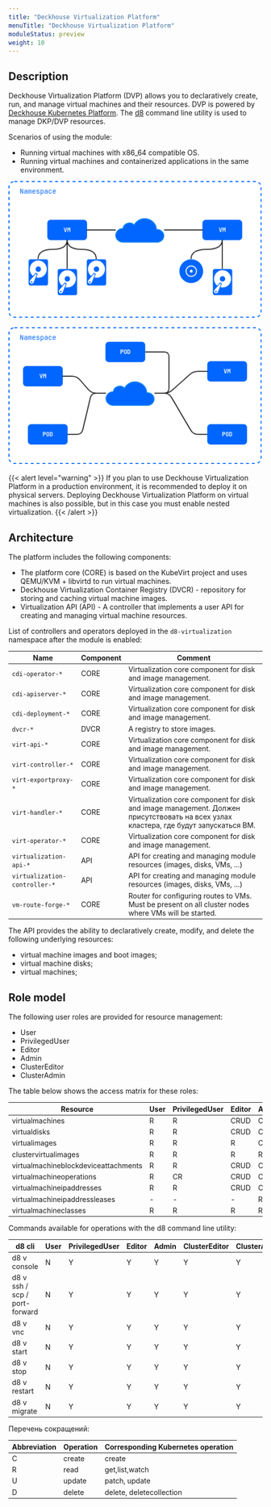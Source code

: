 ```yaml
---
title: "Deckhouse Virtualization Platform"
menuTitle: "Deckhouse Virtualization Platform"
moduleStatus: preview
weight: 10
---
```


## Description

Deckhouse Virtualization Platform (DVP) allows you to declaratively create, run, and manage virtual machines and their resources.
DVP is powered by [Deckhouse Kubernetes Platform](https://deckhouse.io/products/kubernetes-platform/). The [d8](https://deckhouse.io/documentation/v1/deckhouse-cli/) command line utility is used to manage DKP/DVP resources.

Scenarios of using the module:

- Running virtual machines with x86_64 compatible OS.
- Running virtual machines and containerized applications in the same environment.

![](./images/cases-vms.png)

![](./images/cases-pods-and-vms.png)

{{< alert level="warning" >}}
If you plan to use Deckhouse Virtualization Platform in a production environment, it is recommended to deploy it on physical servers. Deploying Deckhouse Virtualization Platform on virtual machines is also possible, but in this case you must enable nested virtualization.
{{< /alert >}}

## Architecture

The platform includes the following components:

- The platform core (CORE) is based on the KubeVirt project and uses QEMU/KVM + libvirtd to run virtual machines.
- Deckhouse Virtualization Container Registry (DVCR) - repository for storing and caching virtual machine images.
- Virtualization API (API) - A controller that implements a user API for creating and managing virtual machine resources.

List of controllers and operators deployed in the `d8-virtualization` namespace after the module is enabled:

| Name                          | Component | Comment                                                                                                                              |
| ----------------------------- | --------- | ------------------------------------------------------------------------------------------------------------------------------------ |
| `cdi-operator-*`              | CORE      | Virtualization core component for disk and image management.                                                                         |
| `cdi-apiserver-*`             | CORE      | Virtualization core component for disk and image management.                                                                         |
| `cdi-deployment-*`            | CORE      | Virtualization core component for disk and image management.                                                                         |
| `dvcr-*`                      | DVCR      | A registry to store images.                                                                                                          |
| `virt-api-*`                  | CORE      | Virtualization core component for disk and image management.                                                                         |
| `virt-controller-*`           | CORE      | Virtualization core component for disk and image management.                                                                         |
| `virt-exportproxy-*`          | CORE      | Virtualization core component for disk and image management.                                                                         |
| `virt-handler-*`              | CORE      | Virtualization core component for disk and image management. Должен присутствовать на всех узлах кластера, где будут запускаться ВМ. |
| `virt-operator-*`             | CORE      | Virtualization core component for disk and image management.                                                                         |
| `virtualization-api-*`        | API       | API for creating and managing module resources (images, disks, VMs, ...)                                                             |
| `virtualization-controller-*` | API       | API for creating and managing module resources (images, disks, VMs, ...)                                                             |
| `vm-route-forge-*`            | CORE      | Router for configuring routes to VMs. Must be present on all cluster nodes where VMs will be started.                                |

The API provides the ability to declaratively create, modify, and delete the following underlying resources:

- virtual machine images and boot images;
- virtual machine disks;
- virtual machines;

## Role model

The following user roles are provided for resource management:

- User
- PrivilegedUser
- Editor
- Admin
- ClusterEditor
- ClusterAdmin

The table below shows the access matrix for these roles:

| Resource                             | User | PrivilegedUser | Editor | Admin | ClusterEditor | ClusterAdmin |
| ------------------------------------ | ---- | -------------- | ------ | ----- | ------------- | ------------ |
| virtualmachines                      | R    | R              | CRUD   | CRUD  | CRUD          | CRUD         |
| virtualdisks                         | R    | R              | CRUD   | CRUD  | CRUD          | CRUD         |
| virtualimages                        | R    | R              | R      | CRUD  | CRUD          | CRUD         |
| clustervirtualimages                 | R    | R              | R      | R     | CRUD          | CRUD         |
| virtualmachineblockdeviceattachments | R    | R              | CRUD   | CRUD  | CRUD          | CRUD         |
| virtualmachineoperations             | R    | CR             | CRUD   | CRUD  | CRUD          | CRUD         |
| virtualmachineipaddresses            | R    | R              | CRUD   | CRUD  | CRUD          | CRUD         |
| virtualmachineipaddressleases        | -    | -              | -      | R     | R             | CRUD         |
| virtualmachineclasses                | R    | R              | R      | R     | CRUD          | CRUD         |

Commands available for operations with the d8 command line utility:

| d8 cli                        | User | PrivilegedUser | Editor | Admin | ClusterEditor | ClusterAdmin |
| ----------------------------- | ---- | -------------- | ------ | ----- | ------------- | ------------ |
| d8 v console                  | N    | Y              | Y      | Y     | Y             | Y            |
| d8 v ssh / scp / port-forward | N    | Y              | Y      | Y     | Y             | Y            |
| d8 v vnc                      | N    | Y              | Y      | Y     | Y             | Y            |
| d8 v start                    | N    | Y              | Y      | Y     | Y             | Y            |
| d8 v stop                     | N    | Y              | Y      | Y     | Y             | Y            |
| d8 v restart                  | N    | Y              | Y      | Y     | Y             | Y            |
| d8 v migrate                  | N    | Y              | Y      | Y     | Y             | Y            |

Перечень сокращений:

| Abbreviation | Operation | Corresponding Kubernetes operation |
| ------------ | --------- | ---------------------------------- |
| C            | create    | create                             |
| R            | read      | get,list,watch                     |
| U            | update    | patch, update                      |
| D            | delete    | delete, deletecollection           |
